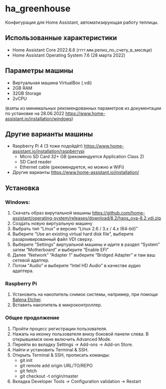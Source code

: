 # ha_greenhouse

Конфигурация для Home Assistant, автоматизирующая работу теплицы.

## Использованные характеристики

- Home Assistant Core 2022.6.6 (гггг.мм.релиз_по_счету_в_месяце)
- Home Assistant Operating System 7.6 (28 марта 2022)

## Параметры машины

- Виртуальная машина VirtualBox (.vdi)
- 2GB RAM
- 32GB Storage
- 2vCPU

(взяты из минимальных рекомендованных параметров из документации по установке на 28.06.2022 https://www.home-assistant.io/installation/windows)

## Другие варианты машины

- Raspberry Pi 4 (3 тоже подойдёт) https://www.home-assistant.io/installation/raspberrypi
    - Micro SD Card 32+ GB (рекомендуется Application Class 2)
    - SD Card reader
    - Ethernet cable (рекомендуется, но можно и WiFi)
- Другие варианты https://www.home-assistant.io/installation/

## Установка

### Windows:
1) Скачать образ вирутальной машины https://github.com/home-assistant/operating-system/releases/download/8.2/haos_ova-8.2.vdi.zip
2) Создать новую виртуальную машину
3) Выбрать тип “Linux” и версию “Linux 2.6 / 3.x / 4.x (64-bit)”
4) Выберите “Use an existing virtual hard disk file”, выберите разархивированный файл VDI сверху.
5) Выберите “Settings” виртуальной машины и идите в раздел “System” затем “Motherboard” и выберите “Enable EFI”
6) Далее “Network” “Adapter 1” выберите “Bridged Adapter” и там ваш сетевой адаптер.
7) Потом “Audio” и выберите “Intel HD Audio” в качестве аудио адаптера.

### Raspberry Pi
1) Установить на накопитель снимок системы, например, при помощи [Balena Etcher](https://www.balena.io/etcher).
2) Вставить накопитель в микроконтроллер.

### Общее продолжение
1) Пройти процесс регистрации пользователя.
2) Нажать на иконку пользователя внизу боковой панели слева. В открывшемся окне включить Advanced Mode.
3) Перейти во вкладку Settings -> Add-ons -> Add-on Store.
4) Найти и установить Terminal & SSH.
5) Открыть Terminal & SSH, прописать команды:
    - git init
    - git remote add origin URL/TO/REPO
    - git fetch
    - git checkout -t origin/master
6) Вкладка Developer Tools -> Configuration validation -> Restart
